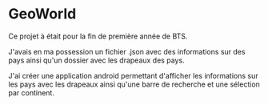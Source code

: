 # GeoWorld
Ce projet à était pour la fin de première année de BTS.

J'avais en ma possession un fichier .json avec des informations sur des pays ainsi qu'un dossier avec les drapeaux des pays.

J'ai créer une application android permettant d'afficher les informations sur les pays avec les drapeaux ainsi qu'une barre de recherche et une sélection par continent.
